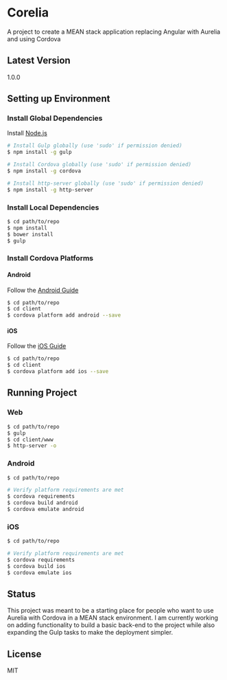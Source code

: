 # Corelia
A project to create a MEAN stack application replacing Angular with Aurelia and using Cordova

## Latest Version
1.0.0

## Setting up Environment

### Install Global Dependencies
Install [Node.js](https://nodejs.org)
```sh
# Install Gulp globally (use 'sudo' if permission denied)
$ npm install -g gulp

# Install Cordova globally (use 'sudo' if permission denied)
$ npm install -g cordova

# Install http-server globally (use 'sudo' if permission denied)
$ npm install -g http-server
```

### Install Local Dependencies
```sh
$ cd path/to/repo
$ npm install
$ bower install
$ gulp
```

### Install Cordova Platforms
#### Android
Follow the [Android Guide](https://cordova.apache.org/docs/en/latest/guide/platforms/android/index.html#requirements-and-support)
```sh
$ cd path/to/repo
$ cd client
$ cordova platform add android --save
```

#### iOS
Follow the [iOS Guide](https://cordova.apache.org/docs/en/latest/guide/platforms/ios/index.html#requirements-and-support)
```sh
$ cd path/to/repo
$ cd client
$ cordova platform add ios --save
```

## Running Project
### Web
```sh
$ cd path/to/repo
$ gulp
$ cd client/www
$ http-server -o
```

### Android
```sh
$ cd path/to/repo

# Verify platform requirements are met
$ cordova requirements
$ cordova build android
$ cordova emulate android
```

### iOS
```sh
$ cd path/to/repo

# Verify platform requirements are met
$ cordova requirements
$ cordova build ios
$ cordova emulate ios
```

## Status
This project was meant to be a starting place for people who want to use Aurelia with Cordova in a MEAN stack environment. I am currently working on adding functionality to build a basic back-end to the project while also expanding the Gulp tasks to make the deployment simpler.

## License
MIT
